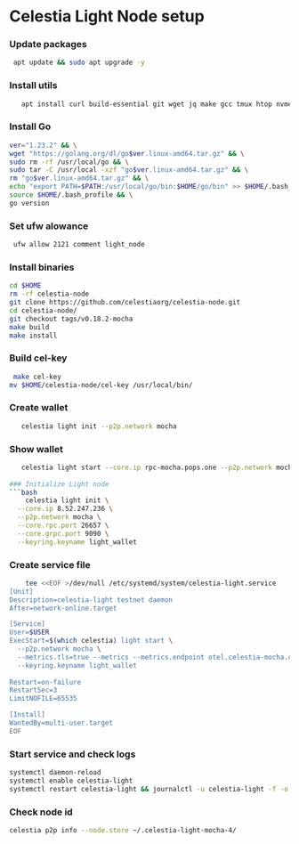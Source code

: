# Celestia Light Node setup

### Update packages
  ```bash
   apt update && sudo apt upgrade -y
  ```

### Install utils
```bash
   apt install curl build-essential git wget jq make gcc tmux htop nvme-cli pkg-config libssl-dev libleveldb-dev tar clang bsdmainutils ncdu unzip libleveldb-dev lz4 -y
```

### Install Go
```bash
ver="1.23.2" && \
wget "https://golang.org/dl/go$ver.linux-amd64.tar.gz" && \
sudo rm -rf /usr/local/go && \
sudo tar -C /usr/local -xzf "go$ver.linux-amd64.tar.gz" && \
rm "go$ver.linux-amd64.tar.gz" && \
echo "export PATH=$PATH:/usr/local/go/bin:$HOME/go/bin" >> $HOME/.bash_profile && \
source $HOME/.bash_profile && \
go version
```

###  Set ufw alowance
```bash
 ufw allow 2121 comment light_node
```

### Install binaries
```bash
cd $HOME
rm -rf celestia-node
git clone https://github.com/celestiaorg/celestia-node.git
cd celestia-node/
git checkout tags/v0.18.2-mocha
make build
make install
```

### Build cel-key
```bash
 make cel-key
mv $HOME/celestia-node/cel-key /usr/local/bin/
```

### Create wallet
```bash
   celestia light init --p2p.network mocha
```

### Show wallet
```bash
   celestia light start --core.ip rpc-mocha.pops.one --p2p.network mocha
   
### Initialize Light node
```bash
    celestia light init \
  --core.ip 8.52.247.236 \
  --p2p.network mocha \
  --core.rpc.port 26657 \
  --core.grpc.port 9090 \
  --keyring.keyname light_wallet
```

### Сreate service file
```bash
    tee <<EOF >/dev/null /etc/systemd/system/celestia-light.service
[Unit]
Description=celestia-light testnet daemon
After=network-online.target

[Service]
User=$USER
ExecStart=$(which celestia) light start \
  --p2p.network mocha \
  --metrics.tls=true --metrics --metrics.endpoint otel.celestia-mocha.com \
  --keyring.keyname light_wallet
  
Restart=on-failure
RestartSec=3
LimitNOFILE=65535

[Install]
WantedBy=multi-user.target
EOF
```
### Start service and check logs

```bash
systemctl daemon-reload
systemctl enable celestia-light
systemctl restart celestia-light && journalctl -u celestia-light -f -o cat
```

### Check node id
```bash
celestia p2p info --node.store ~/.celestia-light-mocha-4/
```
